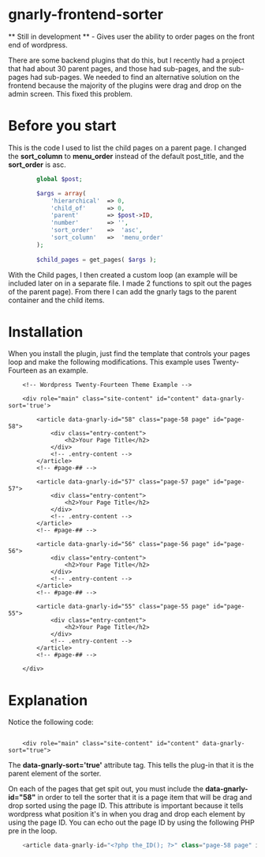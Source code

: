 gnarly-frontend-sorter
======================

** Still in development ** - Gives user the ability to order pages on the front end of wordpress.

There are some backend plugins that do this, but I recently had a project that had about 30 parent pages, and those had sub-pages, and the sub-pages had sub-pages. We needed to find an alternative solution on the frontend because the majority of the plugins were drag and drop on the admin screen. This fixed this problem.

Before you start
======================

This is the code I used to list the child pages on a parent page. I changed the <strong>sort_column</strong> to <strong>menu_order</strong> instead of the default post_title, and the <strong>sort_order</strong> is asc.

```PHP
		global $post;

		$args = array(			
			'hierarchical' 	=> 0,						
			'child_of' 		=> 0,
			'parent' 		=> $post->ID,			
			'number' 		=> '',
			'sort_order'	=>	'asc',
			'sort_column'	=>	'menu_order'
		);
		
		$child_pages = get_pages( $args );	
```

With the Child pages, I then created a custom loop (an example will be included later on in a separate file. I made 2 functions to spit out the pages of the parent page). From there I can add the gnarly tags to the parent container and the child items.

Installation
======================

When you install the plugin, just find the template that controls your pages loop and make the following modifications. This example uses Twenty-Fourteen as an example.

```
	<!-- Wordpress Twenty-Fourteen Theme Example -->

	<div role="main" class="site-content" id="content" data-gnarly-sort='true'>

	    <article data-gnarly-id="58" class="page-58 page" id="page-58">
	        <div class="entry-content">
	        	<h2>Your Page Title</h2>
	        </div>
	        <!-- .entry-content -->
	    </article>
	    <!-- #page-## -->    

	    <article data-gnarly-id="57" class="page-57 page" id="page-57">
	        <div class="entry-content">
	        	<h2>Your Page Title</h2>
	        </div>
	        <!-- .entry-content -->
	    </article>
	    <!-- #page-## -->    
	    
	    <article data-gnarly-id="56" class="page-56 page" id="page-56">
	        <div class="entry-content">
	        	<h2>Your Page Title</h2>
	        </div>
	        <!-- .entry-content -->
	    </article>
	    <!-- #page-## -->    

	    <article data-gnarly-id="55" class="page-55 page" id="page-55">
	        <div class="entry-content">
	        	<h2>Your Page Title</h2>
	        </div>
	        <!-- .entry-content -->
	    </article>
	    <!-- #page-## -->    

	</div>
```

Explanation
======================
Notice the following code:
```

	<div role="main" class="site-content" id="content" data-gnarly-sort="true">

```

The <strong>data-gnarly-sort='true'</strong> attribute tag. This tells the plug-in that it is the parent element of the sorter.

On each of the pages that get spit out, you must include the <strong>data-gnarly-id="58"</strong> in order to tell the sorter that it is a page item that will be drag and drop sorted using the page ID. This attribute is important because it tells wordpress what position it's in when you drag and drop each element by using the page ID. You can echo out the page ID by using the following PHP pre in the loop.

```PHP
	<article data-gnarly-id="<?php the_ID(); ?>" class="page-58 page" id="page-58">	
```
